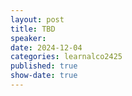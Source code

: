 ```yaml
---
layout: post
title: TBD
speaker:
date: 2024-12-04
categories: learnalco2425
published: true
show-date: true
---
```

